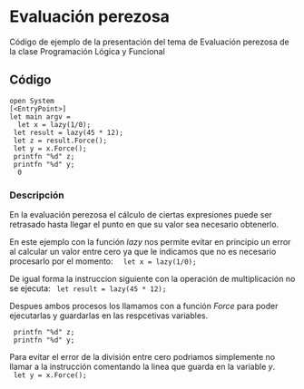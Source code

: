 # Evaluación perezosa
Código de ejemplo de la presentación del tema de Evaluación perezosa de la clase Programación Lógica y Funcional

## Código 

  `open System` \
  `[<EntryPoint>]` \
  `let main argv = `\
   `  let x = lazy(1/0);` \
   `  let result = lazy(45 * 12); `\
   `  let z = result.Force(); `\
   `  let y = x.Force(); `\
   `  printfn "%d" z; `\
   `  printfn "%d" y; `\
   `  0`

### Descripción

En la evaluación perezosa el cálculo de ciertas expresiones puede ser retrasado hasta llegar el punto en que su valor sea necesario obtenerlo.

En este ejemplo con la función *lazy* nos permite evitar en principio un error al calcular un valor entre cero ya que le indicamos que no es necesario procesarlo por el momento:
`  let x = lazy(1/0);`

De igual forma la instruccion siguiente con la operación de multiplicación no se ejecuta:
`  let result = lazy(45 * 12); `

Despues ambos procesos los llamamos con a función *Force* para poder ejecutarlas y guardarlas en las respcetivas variables.

`  printfn "%d" z; `\
   `  printfn "%d" y; `
   
Para evitar el error de la división entre cero podriamos simplemente no llamar a la instrucción comentando la linea que guarda en la variable *y*. \
`  let y = x.Force(); `
